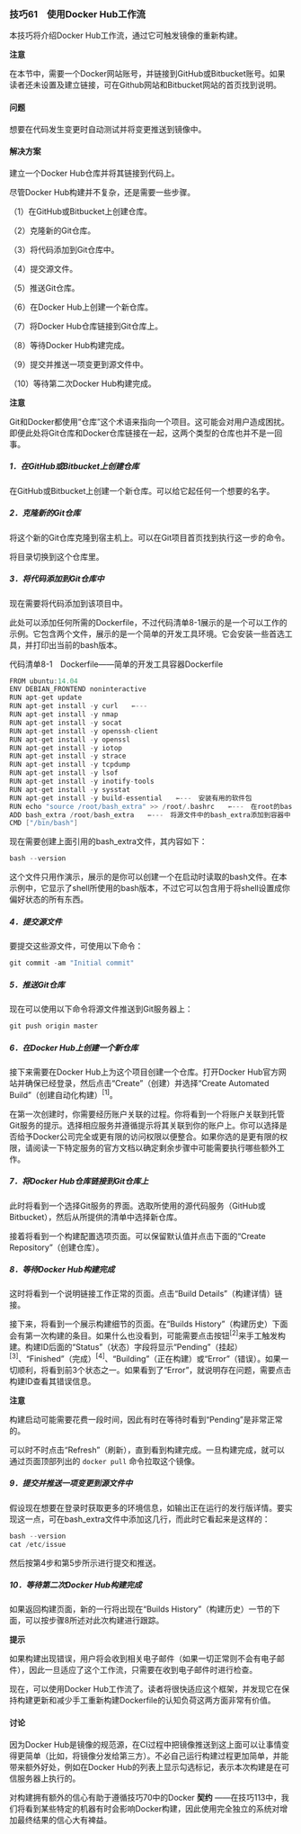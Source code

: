 ### 技巧61　使用Docker Hub工作流

本技巧将介绍Docker Hub工作流，通过它可触发镜像的重新构建。



**注意**

在本节中，需要一个Docker网站账号，并链接到GitHub或Bitbucket账号。如果读者还未设置及建立链接，可在Github网站和Bitbucket网站的首页找到说明。



#### 问题

想要在代码发生变更时自动测试并将变更推送到镜像中。

#### 解决方案

建立一个Docker Hub仓库并将其链接到代码上。

尽管Docker Hub构建并不复杂，还是需要一些步骤。

（1）在GitHub或Bitbucket上创建仓库。

（2）克隆新的Git仓库。

（3）将代码添加到Git仓库中。

（4）提交源文件。

（5）推送Git仓库。

（6）在Docker Hub上创建一个新仓库。

（7）将Docker Hub仓库链接到Git仓库上。

（8）等待Docker Hub构建完成。

（9）提交并推送一项变更到源文件中。

（10）等待第二次Docker Hub构建完成。



**注意**

Git和Docker都使用“仓库”这个术语来指向一个项目。这可能会对用户造成困扰。即便此处将Git仓库和Docker仓库链接在一起，这两个类型的仓库也并不是一回事。



##### 1．在GitHub或Bitbucket上创建仓库

在GitHub或Bitbucket上创建一个新仓库。可以给它起任何一个想要的名字。

##### 2．克隆新的Git仓库

将这个新的Git仓库克隆到宿主机上。可以在Git项目首页找到执行这一步的命令。

将目录切换到这个仓库里。

##### 3．将代码添加到Git仓库中

现在需要将代码添加到该项目中。

此处可以添加任何所需的Dockerfile，不过代码清单8-1展示的是一个可以工作的示例。它包含两个文件，展示的是一个简单的开发工具环境。它会安装一些首选工具，并打印出当前的bash版本。

代码清单8-1　Dockerfile——简单的开发工具容器Dockerfile

```c
FROM ubuntu:14.04
ENV DEBIAN_FRONTEND noninteractive
RUN apt-get update
RUN apt-get install -y curl　　⇽---　
RUN apt-get install -y nmap
RUN apt-get install -y socat
RUN apt-get install -y openssh-client
RUN apt-get install -y openssl
RUN apt-get install -y iotop
RUN apt-get install -y strace
RUN apt-get install -y tcpdump
RUN apt-get install -y lsof
RUN apt-get install -y inotify-tools
RUN apt-get install -y sysstat
RUN apt-get install -y build-essential　　⇽---　安装有用的软件包
RUN echo "source /root/bash_extra" >> /root/.bashrc　　⇽---　在root的bashrc中添加一行用以加载bash_extra
ADD bash_extra /root/bash_extra　　⇽---　将源文件中的bash_extra添加到容器中
CMD ["/bin/bash"]
```

现在需要创建上面引用的bash_extra文件，其内容如下：

```c
bash --version
```

这个文件只用作演示，展示的是你可以创建一个在启动时读取的bash文件。在本示例中，它显示了shell所使用的bash版本，不过它可以包含用于将shell设置成你偏好状态的所有东西。

##### 4．提交源文件

要提交这些源文件，可使用以下命令：

```c
git commit -am "Initial commit"
```

##### 5．推送Git仓库

现在可以使用以下命令将源文件推送到Git服务器上：

```c
git push origin master
```

##### 6．在Docker Hub上创建一个新仓库

接下来需要在Docker Hub上为这个项目创建一个仓库。打开Docker Hub官方网站并确保已经登录，然后点击“Create”（创建）并选择“Create Automated Build”（创建自动化构建）<sup class="my_markdown">[1]</sup>。

在第一次创建时，你需要经历账户关联的过程。你将看到一个将账户关联到托管Git服务的提示。选择相应服务并遵循提示将其关联到你的账户上。你可以选择是否给予Docker公司完全或更有限的访问权限以便整合。如果你选的是更有限的权限，请阅读一下特定服务的官方文档以确定剩余步骤中可能需要执行哪些额外工作。

##### 7．将Docker Hub仓库链接到Git仓库上

此时将看到一个选择Git服务的界面。选取所使用的源代码服务（GitHub或Bitbucket），然后从所提供的清单中选择新仓库。

接着将看到一个构建配置选项页面。可以保留默认值并点击下面的“Create Repository”（创建仓库）。

##### 8．等待Docker Hub构建完成

这时将看到一个说明链接工作正常的页面。点击“Build Details”（构建详情）链接。

接下来，将看到一个展示构建细节的页面。在“Builds History”（构建历史）下面会有第一次构建的条目。如果什么也没看到，可能需要点击按钮<sup class="my_markdown">[2]</sup>来手工触发构建。构建ID后面的“Status”（状态）字段将显示“Pending”（挂起）<sup>[3]</sup>、“Finished”（完成）<sup>[4]</sup>、“Building”（正在构建）或“Error”（错误）。如果一切顺利，将看到前3个状态之一。如果看到了“Error”，就说明存在问题，需要点击构建ID查看其错误信息。



**注意**

构建启动可能需要花费一段时间，因此有时在等待时看到“Pending”是非常正常的。



可以时不时点击“Refresh”（刷新），直到看到构建完成。一旦构建完成，就可以通过页面顶部列出的 `docker pull` 命令拉取这个镜像。

##### 9．提交并推送一项变更到源文件中

假设现在想要在登录时获取更多的环境信息，如输出正在运行的发行版详情。要实现这一点，可在bash_extra文件中添加这几行，而此时它看起来是这样的：

```c
bash --version
cat /etc/issue
```

然后按第4步和第5步所示进行提交和推送。

##### 10．等待第二次Docker Hub构建完成

如果返回构建页面，新的一行将出现在“Builds History”（构建历史）一节的下面，可以按步骤8所述对此次构建进行跟踪。



**提示**

如果构建出现错误，用户将会收到相关电子邮件（如果一切正常则不会有电子邮件），因此一旦适应了这个工作流，只需要在收到电子邮件时进行检查。



现在，可以使用Docker Hub工作流了。读者将很快适应这个框架，并发现它在保持构建更新和减少手工重新构建Dockerfile的认知负荷这两方面非常有价值。

#### 讨论

因为Docker Hub是镜像的规范源，在CI过程中把镜像推送到这上面可以让事情变得更简单（比如，将镜像分发给第三方）。不必自己运行构建过程更加简单，并能带来额外好处，例如在Docker Hub的列表上显示勾选标记，表示本次构建是在可信服务器上执行的。

对构建拥有额外的信心有助于遵循技巧70中的Docker **契约** ——在技巧113中，我们将看到某些特定的机器有时会影响Docker构建，因此使用完全独立的系统对增加最终结果的信心大有裨益。

